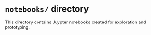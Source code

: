 # `notebooks/` directory

This directory contains Juypter notebooks created for exploration
and prototyping.